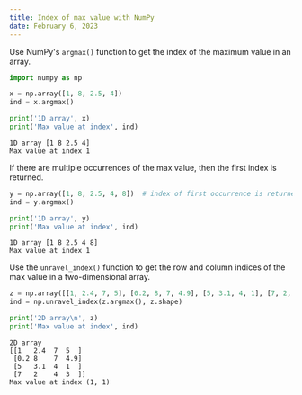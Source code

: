 ```yaml
---
title: Index of max value with NumPy
date: February 6, 2023
---
```


Use NumPy's `argmax()` function to get the index of the maximum value in an array.

```python
import numpy as np

x = np.array([1, 8, 2.5, 4])
ind = x.argmax()

print('1D array', x)
print('Max value at index', ind)
```

```text
1D array [1 8 2.5 4]
Max value at index 1
```

If there are multiple occurrences of the max value, then the first index is returned.

```python
y = np.array([1, 8, 2.5, 4, 8])  # index of first occurrence is returned
ind = y.argmax()

print('1D array', y)
print('Max value at index', ind)
```

```text
1D array [1 8 2.5 4 8]
Max value at index 1
```

Use the `unravel_index()` function to get the row and column indices of the max value in a two-dimensional array.

```python
z = np.array([[1, 2.4, 7, 5], [0.2, 8, 7, 4.9], [5, 3.1, 4, 1], [7, 2, 4, 3]])
ind = np.unravel_index(z.argmax(), z.shape)

print('2D array\n', z)
print('Max value at index', ind)
```

```text
2D array
[[1   2.4  7  5  ]
 [0.2 8    7  4.9]
 [5   3.1  4  1  ]
 [7   2    4  3  ]]
Max value at index (1, 1)
```
